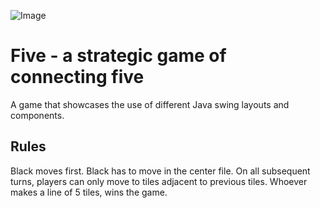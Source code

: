 ![Image](http://imgur.com/a/5m6ij.jpg)

# Five - a strategic game of connecting five
A game that showcases the use of different Java swing layouts and components.

## Rules
Black moves first. Black has to move in the center file. On all subsequent turns, players can only move to tiles adjacent to previous tiles. Whoever makes a line of 5 tiles, wins the game.
